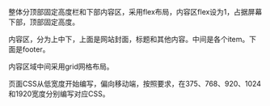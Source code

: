 整体分顶部固定高度栏和下部内容区，采用flex布局，内容区flex设为1，占据屏幕下部，顶部固定高度。

内容区，分为上中下，上面是网站封面，标题和其他内容。中间是各个item。下面是footer。

内容区域中间采用grid网格布局。

页面CSS从低宽度开始编写，偏向移动端，按照要求，在375、768、920、1024和1920宽度分别编写对应CSS。

